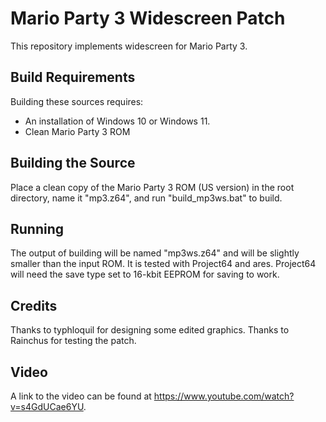 Mario Party 3 Widescreen Patch
===============
This repository implements widescreen for Mario Party 3.

Build Requirements
-------------
Building these sources requires:

* An installation of Windows 10 or Windows 11.
* Clean Mario Party 3 ROM

Building the Source
-------------
Place a clean copy of the Mario Party 3 ROM (US version) in the root directory, name it "mp3.z64", and run "build_mp3ws.bat" to build.

Running
-------------
The output of building will be named "mp3ws.z64" and will be slightly smaller than the input ROM. It is tested with Project64 and ares. Project64 will need the save type set to 16-kbit EEPROM for saving to work.

Credits
-------------
Thanks to typhloquil for designing some edited graphics. Thanks to Rainchus for testing the patch.

Video
-------------
A link to the video can be found at https://www.youtube.com/watch?v=s4GdUCae6YU.
